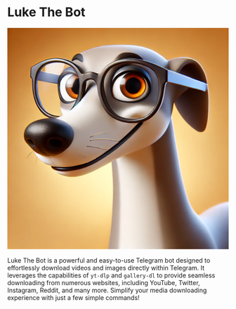 # Luke The Bot

![Logo](logo.webp)

Luke The Bot is a powerful and easy-to-use Telegram bot designed to effortlessly download videos and images directly within Telegram. It leverages the capabilities of `yt-dlp` and `gallery-dl` to provide seamless downloading from numerous websites, including YouTube, Twitter, Instagram, Reddit, and many more. Simplify your media downloading experience with just a few simple commands!